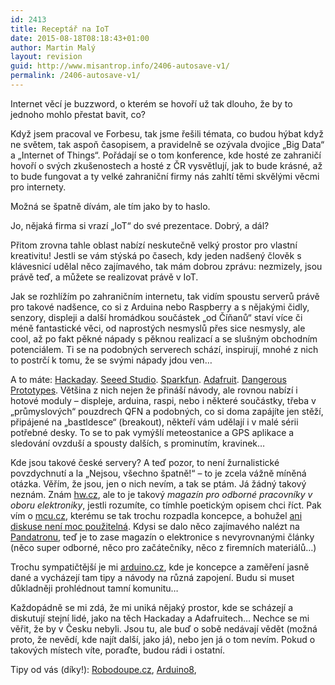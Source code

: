 ```yaml
---
id: 2413
title: Receptář na IoT
date: 2015-08-18T08:18:43+01:00
author: Martin Malý
layout: revision
guid: http://www.misantrop.info/2406-autosave-v1/
permalink: /2406-autosave-v1/
---
```

Internet věcí je buzzword, o kterém se hovoří už tak dlouho, že by to jednoho mohlo přestat bavit, co?

<!--more-->

Když jsem pracoval ve Forbesu, tak jsme řešili témata, co budou hýbat když ne světem, tak aspoň časopisem, a pravidelně se ozývala dvojice &#8222;Big Data&#8220; a &#8222;Internet of Things&#8220;. Pořádají se o tom konference, kde hosté ze zahraničí hovoří o svých zkušenostech a hosté z ČR vysvětlují, jak to bude krásné, až to bude fungovat a ty velké zahraniční firmy nás zahltí těmi skvělými věcmi pro internety.

Možná se špatně dívám, ale tím jako by to haslo.

Jo, nějaká firma si vrazí &#8222;IoT&#8220; do své prezentace. Dobrý, a dál?

Přitom zrovna tahle oblast nabízí neskutečně velký prostor pro vlastní kreativitu! Jestli se vám stýská po časech, kdy jeden nadšený člověk s klávesnicí udělal něco zajímavého, tak mám dobrou zprávu: nezmizely, jsou právě teď, a můžete se realizovat právě v IoT.

Jak se rozhlížím po zahraničním internetu, tak vidím spoustu serverů právě pro takové nadšence, co si z Arduina nebo Raspberry a s nějakými čidly, senzory, displeji a další hromádkou součástek &#8222;od Číňanů&#8220; staví více či méně fantastické věci, od naprostých nesmyslů přes sice nesmysly, ale cool, až po fakt pěkné nápady s pěknou realizací a se slušným obchodním potenciálem. Ti se na podobných serverech schází, inspirují, mnohé z nich to postrčí k tomu, že se svými nápady jdou ven&#8230;

A to máte: [Hackaday](http://www.hackaday.com). [Seeed Studio](http://www.seeedstudio.com). [Sparkfun](http://www.sparkfun.com). [Adafruit](http://www.adafruit.com). [Dangerous Prototypes](http://dangerousprototypes.com/). Většina z nich nejen že přináší návody, ale rovnou nabízí i hotové moduly &#8211; displeje, arduina, raspi, nebo i některé součástky, třeba v &#8222;průmyslových&#8220; pouzdrech QFN a podobných, co si doma zapájíte jen stěží, připájené na &#8222;bastldesce&#8220; (breakout), někteří vám udělají i v malé sérii potřebné desky. To se to pak vymýšlí meteostanice a GPS aplikace a sledování ovzduší a spousty dalších, s prominutím, kravinek&#8230;

Kde jsou takové české servery? A teď pozor, to není žurnalistické povzdychnutí a la &#8222;Nejsou, všechno špatně!&#8220; &#8211; to je zcela vážně míněná otázka. Věřím, že jsou, jen o nich nevím, a tak se ptám. Já žádný takový neznám. Znám [hw.cz](http://www.hw.cz), ale to je takový _magazín pro odborné pracovníky v oboru elektroniky_, jestli rozumíte, co tímhle poetickým opisem chci říct. Pak vím o [mcu.cz](http://mcu.cz/), kterému se tak trochu rozpadla koncepce, a bohužel [ani diskuse není moc použitelná](http://www.misantrop.info/vzpoura-bastlicu/). Kdysi se dalo něco zajímavého nalézt na [Pandatronu](http://pandatron.cz/), teď je to zase magazín o elektronice s nevyrovnanými články (něco super odborné, něco pro začátečníky, něco z firemních materiálů&#8230;)

Trochu sympatičtější je mi [arduino.cz](http://arduino.cz/), kde je koncepce a zaměření jasně dané a vycházejí tam tipy a návody na různá zapojení. Budu si muset důkladněji prohlédnout tamní komunitu&#8230;

Každopádně se mi zdá, že mi uniká nějaký prostor, kde se scházejí a diskutují stejní lidé, jako na těch Hackaday a Adafruitech&#8230; Nechce se mi věřit, že by v Česku nebyli. Jsou tu, ale buď o sobě nedávají vědět (možná proto, že nevědí, kde najít další, jako já), nebo jen já o tom nevím. Pokud o takových místech víte, poraďte, budou rádi i ostatní.

Tipy od vás (díky!): [Robodoupe.cz](http://robodoupe.cz/), [Arduino8](http://www.arduino8.cz/),